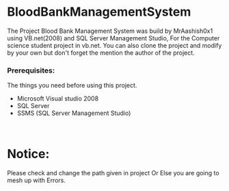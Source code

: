 # BloodBankManagementSystem
The Project Blood Bank Management System was build by MrAashish0x1 using VB.net(2008) and SQL Server Management Studio, For the Computer science student project in vb.net. You can also clone the project and modify by your own but don't forget the mention the author of the project.
<br>
### Prerequisites:
The things you need before using this project.
* Microsoft Visual studio 2008
* SQL Server
* SSMS (SQL Server Management Studio)
<br>

# Notice:
Please check and change the path given in project Or Else you are going to mesh up with Errors.


